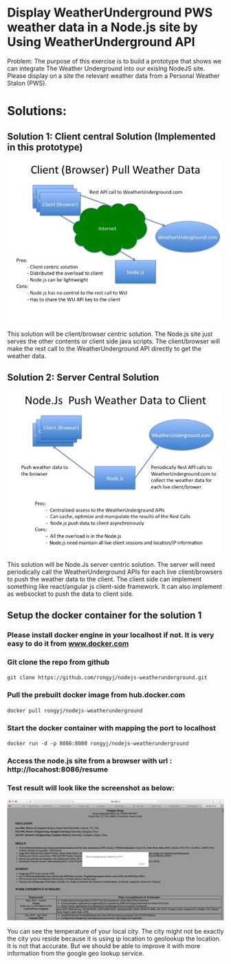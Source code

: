 #  Display WeatherUnderground PWS weather data in a Node.js site by Using WeatherUnderground API 
Problem: The purpose of this exercise is to build a prototype that shows we can integrate The Weather Underground into our exisIng NodeJS site. Please display on a site the relevant weather data from a Personal Weather StaIon (PWS).

# Solutions:
## Solution 1: Client central Solution (Implemented in this prototype)
![Client Central Solution](https://github.com/rongyj/nodejs-weatherunderground/blob/master/Arch-Diagrams/Slide1.jpg)

This solution will be client/browser centric solution. The Node.js site just serves the other contents or client side java scripts. The client/browser will make the rest call to the WeatherUnderground API directly to get the weather data. 
## Solution 2: Server Central Solution
![Server Central Solution](https://github.com/rongyj/nodejs-weatherunderground/blob/master/Arch-Diagrams/Slide2.jpg)

This solution will be Node.Js server centric solution. The server will need periodically call the WeatherUnderground APIs for each live client/browsers to push the weather data to the client. The client side can implement something like react/angular js client-side framework. It can also implement as websocket to push the data to client side. 

## Setup the docker container for the solution 1 
### Please install docker engine in your localhost if not. It is very easy to do it from www.docker.com
### Git clone the repo from github
`git clone https://github.com/rongyj/nodejs-weatherunderground.git`
### Pull the prebuilt docker image from hub.docker.com
`docker pull rongyj/nodejs-weatherunderground`
### Start the docker container with mapping the port to localhost
`docker run -d -p 8086:8080 rongyj/nodejs-weatherunderground`
### Access the node.js site from a browser with url : http://locahost:8086/resume
### Test result will look like the screenshot as below:
![Test result screenshot](https://github.com/rongyj/nodejs-weatherunderground/blob/master/result-screenshot.png)

You can see the temperature of your local city. The city might not be exactly the city you reside because it is using ip location to geolookup the location. It is not that accurate. But we should be able to improve it with more information from the google geo lookup service.